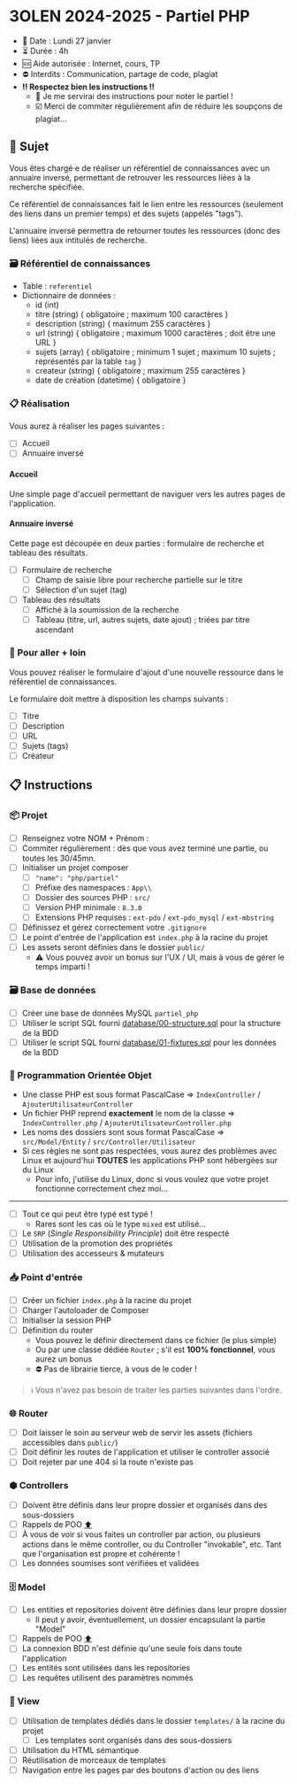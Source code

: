 # 3OLEN 2024-2025 - Partiel PHP

* 📆 Date : Lundi 27 janvier
* ⏳️ Durée : 4h
* 🆘 Aide autorisée : Internet, cours, TP
* ⛔️ Interdits : Communication, partage de code, plagiat
* **‼️ Respectez bien les instructions ‼️**
  - 💯 Je me servirai des instructions pour noter le partiel !
  - ☑️ Merci de commiter régulièrement afin de réduire les soupçons de plagiat...

## 📜 Sujet

Vous êtes chargé·e de réaliser un référentiel de connaissances avec un annuaire inversé, permettant de retrouver les
ressources liées à la recherche spécifiée.

Ce référentiel de connaissances fait le lien entre les ressources (seulement des liens dans un premier temps) et des
sujets (appelés "tags").

L'annuaire inversé permettra de retourner toutes les ressources (donc des liens) liées aux intitulés de recherche.

### 🗃️ Référentiel de connaissances

* Table : `referentiel`
* Dictionnaire de données :
  - id (int)
  - titre (string) { obligatoire ; maximum 100 caractères }
  - description (string) { maximum 255 caractères }
  - url (string) { obligatoire ; maximum 1000 caractères ; doit être une URL }
  - sujets (array<string>) { obligatoire ; minimum 1 sujet ; maximum 10 sujets ; représentés par la table `tag` }
  - createur (string) { obligatoire ; maximum 255 caractères }
  - date de création (datetime) { obligatoire }

### 📋️ Réalisation

Vous aurez à réaliser les pages suivantes :

- [ ] Accueil
- [ ] Annuaire inversé

#### Accueil

Une simple page d'accueil permettant de naviguer vers les autres pages de l'application.

#### Annuaire inversé

Cette page est découpée en deux parties : formulaire de recherche et tableau des résultats.

- [ ] Formulaire de recherche
  - [ ] Champ de saisie libre pour recherche partielle sur le titre
  - [ ] Sélection d'un sujet (tag)
- [ ] Tableau des résultats
  - [ ] Affiché à la soumission de la recherche
  - [ ] Tableau (titre, url, autres sujets, date ajout) ; triées par titre ascendant

### 💯 Pour aller + loin

Vous pouvez réaliser le formulaire d'ajout d'une nouvelle ressource dans le référentiel de connaissances.

Le formulaire doit mettre à disposition les champs suivants :

- [ ] Titre
- [ ] Description
- [ ] URL
- [ ] Sujets (tags)
- [ ] Créateur

## 📋️ Instructions

### 📦️ Projet

- [ ] Renseignez votre NOM + Prénom : 
- [ ] Commiter régulièrement : dès que vous avez terminé une partie, ou toutes les 30/45mn.
- [ ] Initialiser un projet composer
  - [ ] `"name": "php/partiel"`
  - [ ] Préfixe des namespaces : `App\\`
  - [ ] Dossier des sources PHP : `src/`
  - [ ] Version PHP minimale : `8.3.0`
  - [ ] Extensions PHP requises : `ext-pdo` / `ext-pdo_mysql` / `ext-mbstring`
- [ ] Définissez et gérez correctement votre `.gitignore`
- [ ] Le point d'entrée de l'application est `index.php` à la racine du projet
- [ ] Les assets seront définies dans le dossier `public/`
  - ⚠️ Vous pouvez avoir un bonus sur l'UX / UI, mais à vous de gérer le temps imparti !

### 🗃️ Base de données

- [ ] Créer une base de données MySQL `partiel_php`
- [ ] Utiliser le script SQL fourni [database/00-structure.sql](database/00-structure.sql) pour la structure de la BDD
- [ ] Utiliser le script SQL fourni [database/01-fixtures.sql](database/01-fixtures.sql) pour les données de la BDD

### 🔲 Programmation Orientée Objet

- Une classe PHP est sous format PascalCase => `IndexController` / `AjouterUtilisateurController`
- Un fichier PHP reprend **exactement** le nom de la classe => `IndexController.php` / `AjouterUtilisateurController.php`
- Les noms des dossiers sont sous format PascalCase => `src/Model/Entity` / `src/Controller/Utilisateur`
- Si ces règles ne sont pas respectées, vous aurez des problèmes avec Linux et aujourd'hui **TOUTES** les
  applications PHP sont hébergées sur du Linux
  - Pour info, j'utilise du Linux, donc si vous voulez que votre projet fonctionne correctement chez moi...

----------

- [ ] Tout ce qui peut être typé est typé !
  - Rares sont les cas où le type `mixed` est utilisé... 
- [ ] Le `SRP` (_Single Responsibility Principle_) doit être respecté
- [ ] Utilisation de la promotion des propriétés
- [ ] Utilisation des accesseurs & mutateurs

### 📥️ Point d'entrée

- [ ] Créer un fichier `index.php` à la racine du projet
- [ ] Charger l'autoloader de Composer
- [ ] Initialiser la session PHP
- [ ] Définition du router
  - Vous pouvez le définir directement dans ce fichier (le plus simple)
  - Ou par une classe dédiée `Router` ; s'il est **100% fonctionnel**, vous aurez un bonus
  - ⛔️ Pas de librairie tierce, à vous de le coder !

> ℹ️ Vous n'avez pas besoin de traiter les parties suivantes dans l'ordre.

### 🌐 Router

- [ ] Doit laisser le soin au serveur web de servir les assets (fichiers accessibles dans `public/`)
- [ ] Doit définir les routes de l'application et utiliser le controller associé
- [ ] Doit rejeter par une 404 si la route n'existe pas

### ⬢ Controllers

- [ ] Doivent être définis dans leur propre dossier et organisés dans des sous-dossiers
- [ ] Rappels de POO [⬆️](#-programmation-orientée-objet) 
- [ ] À vous de voir si vous faites un controller par action, ou plusieurs actions dans le même controller, ou du
      Controller "invokable", etc. Tant que l'organisation est propre et cohérente !
- [ ] Les données soumises sont vérifiées et validées 

### 🗄️ Model

- [ ] Les entities et repositories doivent être définies dans leur propre dossier
  - Il peut y avoir, éventuellement, un dossier encapsulant la partie "Model"
- [ ] Rappels de POO [⬆️](#-programmation-orientée-objet)
- [ ] La connexion BDD n'est définie qu'une seule fois dans toute l'application
- [ ] Les entités sont utilisées dans les repositories
- [ ] Les requêtes utilisent des paramètres nommés

### 🍱 View

- [ ] Utilisation de templates dédiés dans le dossier `templates/` à la racine du projet
  - [ ] Les templates sont organisés dans des sous-dossiers
- [ ] Utilisation du HTML sémantique
- [ ] Réutilisation de morceaux de templates
- [ ] Navigation entre les pages par des boutons d'action ou des liens
